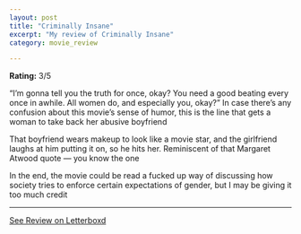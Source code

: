 ```yaml
---
layout: post
title: "Criminally Insane"
excerpt: "My review of Criminally Insane"
category: movie_review

---
```


**Rating:** 3/5

“I’m gonna tell you the truth for once, okay? You need a good beating every once in awhile. All women do, and especially you, okay?” In case there’s any confusion about this movie’s sense of humor, this is the line that gets a woman to take back her abusive boyfriend

That boyfriend wears makeup to look like a movie star, and the girlfriend laughs at him putting it on, so he hits her. Reminiscent of that Margaret Atwood quote — you know the one

In the end, the movie could be read a fucked up way of discussing how society tries to enforce certain expectations of gender, but I may be giving it too much credit

<hr>

[See Review on Letterboxd](https://boxd.it/3Taxgv)
